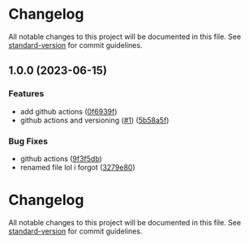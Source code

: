 # Changelog

All notable changes to this project will be documented in this file. See [standard-version](https://github.com/conventional-changelog/standard-version) for commit guidelines.

## 1.0.0 (2023-06-15)


### Features

* add github actions ([0f6939f](https://github.com/Plyrs1/blid-server-assets/commits/0f6939f64de8c00a229a571c290922519134b5d5))
* github actions and versioning ([#1](https://github.com/Plyrs1/blid-server-assets/issues/1)) ([5b58a5f](https://github.com/Plyrs1/blid-server-assets/commits/5b58a5f48f9e16a0ccb4818a9d641c41955c5b69))


### Bug Fixes

* github actions ([9f3f5db](https://github.com/Plyrs1/blid-server-assets/commits/9f3f5db6b1a95dd022906203cb702f6d5cfdb33d))
* renamed file lol i forgot ([3279e80](https://github.com/Plyrs1/blid-server-assets/commits/3279e80f7bb3409abcbfdbb0e4976fedaa59045b))

# Changelog

All notable changes to this project will be documented in this file. See [standard-version](https://github.com/conventional-changelog/standard-version) for commit guidelines.
